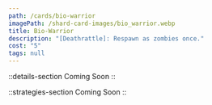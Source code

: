 ```yaml
---
path: /cards/bio-warrior
imagePath: /shard-card-images/bio_warrior.webp
title: Bio-Warrior
description: "[Deathrattle]: Respawn as zombies once."
cost: "5"
tags: null
---
```


::details-section
Coming Soon
::

::strategies-section
Coming Soon
::
